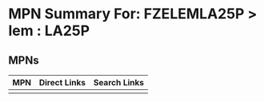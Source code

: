 



# MPN Summary For: FZELEMLA25P > lem : LA25P

## MPNs
  

|MPN|Direct Links|Search Links|
| :--- | :--- | :--- |
||||
